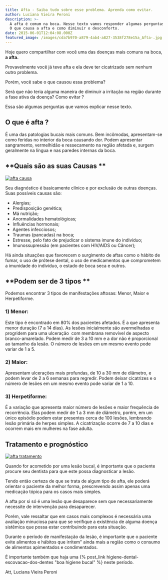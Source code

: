 ```yaml
---
title: Afta - Saiba tudo sobre esse problema. Aprenda como evitar.
author: Luciana Vieira Peroni
description: >-
  A afta é comum na boca. Nesse texto vamos responder algumas perguntas comuns.
  O que causa a afta e como diminuir o desconforto.
date: 2015-06-01T12:04:08.000Z
featured_image: /images/cda7b970-a879-4ab4-a827-3538f278e15a_Afta-.jpg
---
```

Hoje quero compartilhar com você uma das doenças mais comuns na boca, **a afta.**

Provavelmente você já teve afta e ela deve ter cicatrizado sem nenhum outro problema. 

Porém, você sabe o que causou essa problema? 

Será que não teria alguma maneira de diminuir a irritação na região durante a fase ativa da doença? Como evitar ? 

Essa são algumas perguntas que vamos explicar nesse texto.

## **O que é afta ?**

É uma das patologias bucais mais comuns. Bem incômodas, apresentam-se como feridas no interior da boca causando dor. Podem apresentar sangramento, vermelhidão e ressecamento na região afetada e, surgem geralmente na língua e nas paredes internas da boca.

## **Quais são as suas Causas **

[![afta causa](/images/b2311f89-f197-4e80-bf66-63c2a020c54d_afta-causa.png)](/images/b2311f89-f197-4e80-bf66-63c2a020c54d_afta-causa.png)

Seu diagnóstico é basicamente clínico e por exclusão de outras doenças. Suas possíveis causas são:

* Alergias;
* Predisposição genética;
* Má nutrição;
* Anormalidades hematológicas;
* Influências hormonais;
* Agentes infecciosos;
* Traumas (pancadas) na boca;
* Estresse, pelo fato de prejudicar o sistema imune do indivíduo;
* Imunossupressão (em pacientes com HIV/AIDS ou Câncer);

Há ainda situações que favorecem o surgimento de aftas como o hábito de fumar, o uso de prótese dental, o uso de medicamentos que comprometem a imunidade do indivíduo, o estado de boca seca e outros.

## **Podem ser de 3 tipos **

Podemos encontrar 3 tipos de manifestações aftosas: Menor, Maior e Herpetiforme.

### 1) Menor:

Este tipo é encontrado em 80% dos pacientes afetados. É a que apresenta menor duração (7 a 14 dias). As lesões inicialmente são avermelhadas e progridem para uma ulceração  com membrana removível de aspecto branco-amarelado. Podem medir de 3 a 10 mm e a dor não é proporcional ao tamanho da lesão. O número de lesões em um mesmo evento pode variar de 1 a 5.

### 2) Maior:

Apresentam ulcerações mais profundas, de 10 a 30 mm de diâmetro, e podem levar de 2 a 6 semanas para regredir. Podem deixar cicatrizes e o número de lesões em um mesmo evento pode variar de 1 a 10.

### 3) Herpetiforme:

É a variação que apresenta maior número de lesões e maior frequência de recorrência. Elas podem medir de 1 a 3 mm de diâmetro, porém, em um único episódio podem estar presentes cerca de 100 lesões, lembrando lesão primária de herpes simples. A cicatrização ocorre de 7 a 10 dias e ocorrem mais em mulheres na fase adulta.

## **Tratamento e prognóstico**

[![afta tratamento](/images/64342d4e-56b0-4090-bd24-6cb13c1a007a_afta-tratamento.jpg)](/images/64342d4e-56b0-4090-bd24-6cb13c1a007a_afta-tratamento.jpg) 

Quando for acometido por uma lesão bucal, é importante que o paciente procure seu dentista para que este possa diagnosticar a lesão. 

Tendo então certeza de que se trata de algum tipo de afta, ele poderá orientar o paciente da melhor forma, prescrevendo assim apenas uma medicação tópica para os casos mais simples. 

A afta por si só é uma lesão que desaparece sem que necessariamente necessite de intervenção para desaparecer. 

Porém, vale ressaltar que em casos mais complexos é necessária uma avaliação minuciosa para que se verifique a existência de alguma doença sistêmica que possa estar contribuindo para esta situação. 

Durante o período de manifestação da lesão, é importante que o paciente evite alimentos e hábitos que irritem" ainda mais a região como o consumo de alimentos apimentados e condimentados. 

É importante também que haja uma {% post_link higiene-dental-escovacao-dos-dentes "boa higiene bucal" %} neste período.

Att,
Luciana Vieira Peroni
